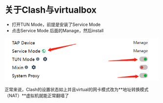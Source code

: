 # 关于Clash与virtualbox

- 打开TUN Mode，前提是安装了Service Mode
- 点击Service Mode 后面的Manage，然后install

![1657463334914](.\pic\1657463334914.png)



正常来说，Clash的设置状态如上并且virtual的网卡模式改为**地址转换模式（NAT）**虚拟机就能正常翻墙了

